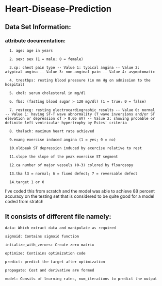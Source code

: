 # Heart-Disease-Prediction

## Data Set Information:

  ### attribute documentation: 
  
      1. age: age in years
      
      2. sex: sex (1 = male; 0 = female)
      
      3.cp: chest pain type -- Value 1: typical angina -- Value 2: atypical angina -- Value 3: non-anginal pain -- Value 4: asymptomatic 
      
      4. trestbps: resting blood pressure (in mm Hg on admission to the hospital) 
      
      5. chol: serum cholestoral in mg/dl
      
      6. fbs: (fasting blood sugar > 120 mg/dl) (1 = true; 0 = false)
      
      7. restecg: resting electrocardiographic results -- Value 0: normal -- Value 1: having ST-T wave abnormality (T wave inversions and/or ST elevation or depression of > 0.05 mV) -- Value 2: showing probable or definite left ventricular hypertrophy by Estes' criteria
      
      8. thalach: maximum heart rate achieved 
      
      9.exang exercise induced angina (1 = yes; 0 = no) 
      
      10.oldpeak ST depression induced by exercise relative to rest 
      
      11.slope the slope of the peak exercise ST segment 
      
      12.ca number of major vessels (0-3) colored by flourosopy 
      
      13.tha l3 = normal; 6 = fixed defect; 7 = reversable defect 
      
      14.target 1 or 0 
      
I've coded this from scratch and the model was able to achieve 88 percent accuracy on the testing set that is considered to be quite good for a model coded from stratch

  ## It consists of different file namely:
  
    data: Which extract data and manipulate as required
    
    sigmoid: Contains sigmoid function
   
    intialize_with_zeroes: Create zero matrix
   
    optimize: Contiains optimization code
   
    predict: predict the target after optimization
   
    propagate: Cost and derivative are formed
    
    model: Consits of learning rates, num_iterations to predict the output

